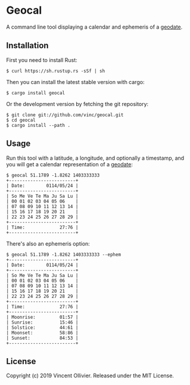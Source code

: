 Geocal
======

A command line tool displaying a calendar and ephemeris of a [geodate](geodate.org).


Installation
------------

First you need to install Rust:

    $ curl https://sh.rustup.rs -sSf | sh

Then you can install the latest stable version with cargo:

    $ cargo install geocal

Or the development version by fetching the git repository:

    $ git clone git://github.com/vinc/geocal.git
    $ cd geocal
    $ cargo install --path .


Usage
-----

Run this tool with a latitude, a longitude, and optionally a timestamp, and you
will get a calendar representation of a [geodate](geodate.org):

    $ geocal 51.1789 -1.8262 1403333333
    +-------------------------+
    | Date:        0114/05/24 |
    +-------------------------+
    | So Me Ve Te Ma Ju Sa Lu |
    | 00 01 02 03 04 05 06    |
    | 07 08 09 10 11 12 13 14 |
    | 15 16 17 18 19 20 21    |
    | 22 23 24 25 26 27 28 29 |
    +-------------------------+
    | Time:             27:76 |
    +-------------------------+

There's also an ephemeris option:

    $ geocal 51.1789 -1.8262 1403333333 --ephem
    +-------------------------+
    | Date:        0114/05/24 |
    +-------------------------+
    | So Me Ve Te Ma Ju Sa Lu |
    | 00 01 02 03 04 05 06    |
    | 07 08 09 10 11 12 13 14 |
    | 15 16 17 18 19 20 21    |
    | 22 23 24 25 26 27 28 29 |
    +-------------------------+
    | Time:             27:76 |
    +-------------------------+
    | Moonrise:         01:57 |
    | Sunrise:          15:46 |
    | Solstice:         44:61 |
    | Moonset:          58:86 |
    | Sunset:           84:53 |
    +-------------------------+

License
-------

Copyright (c) 2019 Vincent Ollivier. Released under the MIT License.
